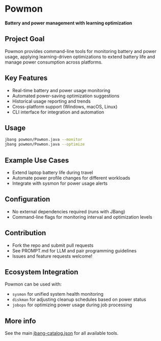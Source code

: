 # Powmon

**Battery and power management with learning optimization**

## Project Goal

Powmon provides command-line tools for monitoring battery and power usage, applying learning-driven optimizations to extend battery life and manage power consumption across platforms.

## Key Features

- Real-time battery and power usage monitoring
- Automated power-saving optimization suggestions
- Historical usage reporting and trends
- Cross-platform support (Windows, macOS, Linux)
- CLI interface for integration and automation

## Usage

```sh
jbang powmon/Powmon.java --monitor
jbang powmon/Powmon.java --optimize
```

## Example Use Cases

- Extend laptop battery life during travel
- Automate power profile changes for different workloads
- Integrate with sysmon for power usage alerts

## Configuration

- No external dependencies required (runs with JBang)
- Command-line flags for monitoring interval and optimization levels

## Contribution

- Fork the repo and submit pull requests
- See PROMPT.md for LLM and pair programming guidelines
- Issues and feature requests welcome!

## Ecosystem Integration

Powmon can be used with:
- `sysmon` for unified system health monitoring
- `diskman` for adjusting cleanup schedules based on power status
- `jobops` for optimizing power usage during job processing

## More info
See the main [jbang-catalog.json](../jbang-catalog.json) for all available tools. 